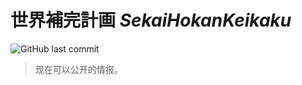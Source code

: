 # 世界補完計画 *SekaiHokanKeikaku*
![GitHub last commit](https://img.shields.io/github/last-commit/EricZhang615/SekaiHokanKeikaku)
> 现在可以公开的情报。

